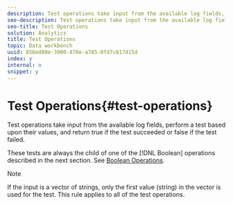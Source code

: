 ```yaml
---
description: Test operations take input from the available log fields, perform a test based upon their values, and return true if the test succeeded or false if the test failed.
seo-description: Test operations take input from the available log fields, perform a test based upon their values, and return true if the test succeeded or false if the test failed.
seo-title: Test Operations
solution: Analytics
title: Test Operations
topic: Data workbench
uuid: 856ed80e-3900-470e-a785-0fd7c817d15d
index: y
internal: n
snippet: y
---
```


# Test Operations{#test-operations}

Test operations take input from the available log fields, perform a test based upon their values, and return true if the test succeeded or false if the test failed.

 These tests are always the child of one of the [!DNL Boolean] operations described in the next section. See [Boolean Operations](../../../../home/c-dataset-const-proc/c-conditions/c-test-ops/c-boolean-ops.md#concept-9bee5fb907bb4e37871096aaf48b1baf).

>[!NOTE]
>
>If the input is a vector of strings, only the first value (string) in the vector is used for the test. This rule applies to all of the test operations.

